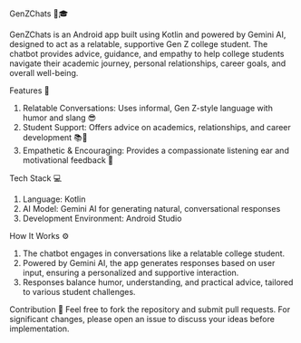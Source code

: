 GenZChats 🤖🎓

GenZChats is an Android app built using Kotlin and powered by Gemini AI, designed to act as a relatable, supportive Gen Z college student. The chatbot provides advice, guidance, and empathy to help college students navigate their academic journey, personal relationships, career goals, and overall well-being.


Features 🌟
1. Relatable Conversations: Uses informal, Gen Z-style language with humor and slang 😎
2. Student Support: Offers advice on academics, relationships, and career development 📚💼
3. Empathetic & Encouraging: Provides a compassionate listening ear and motivational feedback 💬


Tech Stack 💻
1. Language: Kotlin
2. AI Model: Gemini AI for generating natural, conversational responses
3. Development Environment: Android Studio


How It Works ⚙️
1. The chatbot engages in conversations like a relatable college student.
2. Powered by Gemini AI, the app generates responses based on user input, ensuring a personalized and supportive interaction.
3. Responses balance humor, understanding, and practical advice, tailored to various student challenges.


Contribution 🤝
Feel free to fork the repository and submit pull requests. For significant changes, please open an issue to discuss your ideas before implementation.
